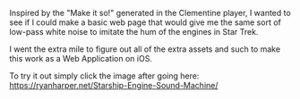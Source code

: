 Inspired by the "Make it so!" generated in the Clementine player, I wanted to see if I could make a basic web page that would give me the same sort of low-pass white noise to imitate the hum of the engines in Star Trek.

I went the extra mile to figure out all of the extra assets and such to make this work as a Web Application on iOS.

To try it out simply click the image after going here: https://ryanharper.net/Starship-Engine-Sound-Machine/
